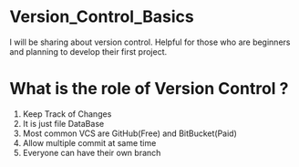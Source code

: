# Version_Control_Basics
I will be sharing about version control. Helpful for those who are beginners and planning to develop their first project.



# What is the role of Version Control ?
1. Keep Track of Changes
2. It is just file DataBase
3. Most common VCS are GitHub(Free) and BitBucket(Paid)
4. Allow multiple commit at same time
5. Everyone can have their own branch

